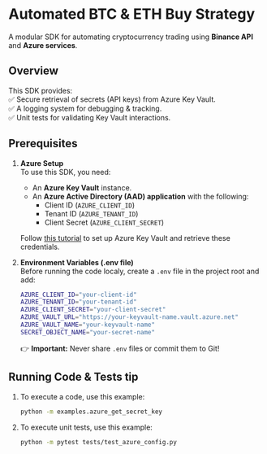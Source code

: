 # Automated BTC & ETH Buy Strategy
A modular SDK for automating cryptocurrency trading using **Binance API** and **Azure services**.

## Overview
This SDK provides:<br>
✅ Secure retrieval of secrets (API keys) from Azure Key Vault.<br>
✅ A logging system for debugging & tracking.<br>
✅ Unit tests for validating Key Vault interactions.

## Prerequisites
1. **Azure Setup<br>**
    To use this SDK, you need:
    - An **Azure Key Vault** instance.
    - An **Azure Active Directory (AAD) application** with the following:
        - Client ID (`AZURE_CLIENT_ID`)
        - Tenant ID (`AZURE_TENANT_ID`)
        - Client Secret (`AZURE_CLIENT_SECRET`)

    Follow [this tutorial](https://www.youtube.com/watch?v=Vs3wyFk9upo&ab_channel=TechyTacos) to set up Azure Key Vault and retrieve these credentials.

2. **Environment Variables (.env file)**<br>
    Before running the code localy, create a `.env` file in the project root and add:
    ```bash
    AZURE_CLIENT_ID="your-client-id"
    AZURE_TENANT_ID="your-tenant-id"
    AZURE_CLIENT_SECRET="your-client-secret"
    AZURE_VAULT_URL="https://your-keyvault-name.vault.azure.net"
    AZURE_VAULT_NAME="your-keyvault-name"
    SECRET_OBJECT_NAME="your-secret-name"
    ```
    👉 **Important:** Never share `.env` files or commit them to Git!


## Running Code & Tests tip<br>
1. To execute a code, use this example:
    ```bash
    python -m examples.azure_get_secret_key
    ```
2. To execute unit tests, use this example:
    ```bash
    python -m pytest tests/test_azure_config.py

    ```
